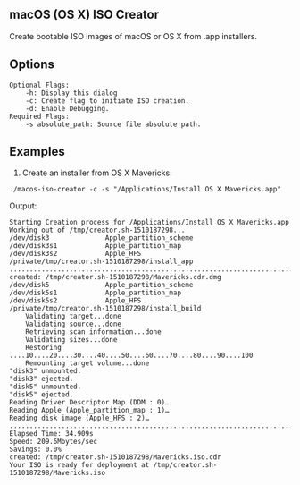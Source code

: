 ## macOS (OS X) ISO Creator ##
Create bootable ISO images of macOS or OS X from .app installers.
## Options ##
	Optional Flags:
		-h: Display this dialog
		-c: Create flag to initiate ISO creation.
		-d: Enable Debugging.
	Required Flags:
		-s absolute_path: Source file absolute path.
## Examples ##
1. Create an installer from OS X Mavericks:

`./macos-iso-creator -c -s "/Applications/Install OS X Mavericks.app"`

Output: 
```
Starting Creation process for /Applications/Install OS X Mavericks.app
Working out of /tmp/creator.sh-1510187298...
/dev/disk3          	Apple_partition_scheme
/dev/disk3s1        	Apple_partition_map
/dev/disk3s2        	Apple_HFS                      	/private/tmp/creator.sh-1510187298/install_app
...............................................................................................................................................................
created: /tmp/creator.sh-1510187298/Mavericks.cdr.dmg
/dev/disk5          	Apple_partition_scheme
/dev/disk5s1        	Apple_partition_map
/dev/disk5s2        	Apple_HFS                      	/private/tmp/creator.sh-1510187298/install_build
	Validating target...done
	Validating source...done
	Retrieving scan information...done
	Validating sizes...done
	Restoring  ....10....20....30....40....50....60....70....80....90....100
	Remounting target volume...done
"disk3" unmounted.
"disk3" ejected.
"disk5" unmounted.
"disk5" ejected.
Reading Driver Descriptor Map (DDM : 0)…
Reading Apple (Apple_partition_map : 1)…
Reading disk image (Apple_HFS : 2)…
...............................................................................................................................................................
Elapsed Time: 34.909s
Speed: 209.6Mbytes/sec
Savings: 0.0%
created: /tmp/creator.sh-1510187298/Mavericks.iso.cdr
Your ISO is ready for deployment at /tmp/creator.sh-1510187298/Mavericks.iso
```
